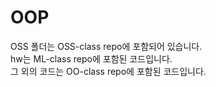 # OOP
OSS 폴더는 OSS-class repo에 포함되어 있습니다.<br>
hw는 ML-class repo에 포함된 코드입니다.<br>
그 외의 코드는 OO-class repo에 포함된 코드입니다.<br>
